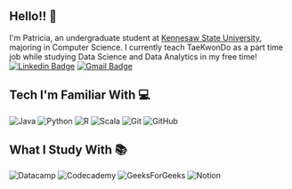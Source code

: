 ## Hello!! 👋
I'm Patricia, an undergraduate student at [Kennesaw State University](https://www.kennesaw.edu/), majoring in Computer Science. I currently teach TaeKwonDo as a part time job while studying Data Science and Data Analytics in my free time!
[![Linkedin Badge](https://img.shields.io/badge/-linkedin-blue?style=flat-square&logo=Linkedin&logoColor=white&link=https://www.linkedin.com/in/patricia-solano-reimao/)](https://www.linkedin.com/in/patricia-solano-reimao/)
[![Gmail Badge](https://img.shields.io/badge/-pjsolano2002@gmail.com-c14438?style=flat-square&logo=Gmail&logoColor=white&link=mailto:pjsolano2002@gmail.com)](mailto:pjsolano2002@gmail.com)

## Tech I'm Familiar With 💻
![Java](https://img.shields.io/badge/-java-E34A86?style=flat-square&logo=java)
![Python](https://img.shields.io/badge/-Python-black?style=flat-square&logo=Python)
![R](https://img.shields.io/badge/r-%23276DC3.svg?style=for-the-badge&logo=r&logoColor=white)
![Scala](https://img.shields.io/badge/scala-%23DC322F.svg?style=for-the-badge&logo=scala&logoColor=white)
![Git](https://img.shields.io/badge/-Git-black?style=flat-square&logo=git)
![GitHub](https://img.shields.io/badge/-GitHub-181717?style=flat-square&logo=github)

## What I Study With 📚
![Datacamp](https://img.shields.io/badge/Datacamp-05192D?style=for-the-badge&logo=datacamp&logoColor=03E860)
![Codecademy](https://img.shields.io/badge/Codecademy-FFF0E5?style=for-the-badge&logo=codecademy&logoColor=1F243A)
![GeeksForGeeks](https://img.shields.io/badge/GeeksforGeeks-gray?style=for-the-badge&logo=geeksforgeeks&logoColor=35914c)
![Notion](https://img.shields.io/badge/Notion-%23000000.svg?style=for-the-badge&logo=notion&logoColor=white)
